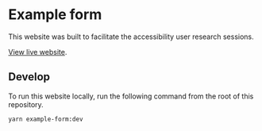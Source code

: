 # Example form

This website was built to facilitate the accessibility user research sessions.

[View live website](https://design-system.agriculture.gov.au/example-form).

## Develop

To run this website locally, run the following command from the root of this repository.

```sh
yarn example-form:dev
```
